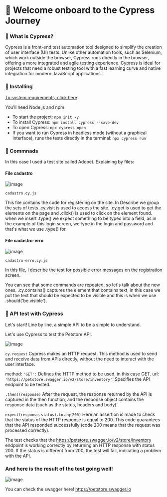 # 🧭 Welcome onboard to the Cypress Journey 

### 📌 What is Cypress?
Cypress is a front-end test automation tool designed to simplify the creation of user interface (UI) tests. Unlike other automation tools, such as Selenium, which work outside the browser, Cypress runs directly in the browser, offering a more integrated and agile testing experience.
Cypress is ideal for projects that need a robust testing tool with a fast learning curve and native integration for modern JavaScript applications.

### 📌 Installing

[To system requirements, click here](https://docs.cypress.io/app/get-started/install-cypress#System-requirements)

You'll need Node.js and npm

* To start the project: `npm init -y`
* To install Cypress: `npm install cypress --save-dev`
* To open Cypress: `npx cypress open`
* If you want to run Cypress in headless mode (without a graphical interface), runs the tests directly in the terminal: `npx cypress run`

### 📌 Commnads

In this case I used a test site called Adopet.
Explaining by files: 

#### File cadastro

![image](https://github.com/user-attachments/assets/a38b5e75-7f49-4d65-8156-825917fce9d3)



`cadastro.cy.js`

This file contains the code for registering on the site.
In Describe we group the sets of tests
.cy.visit is used to access the site.
.cy.get is used to get the elements on the page and .click() is used to click on the element found.
when we insert .type() we expect something to be typed into a field, as in the example of this login screen, we type in the login and password and that's what we use .type() for.

#### File cadastro-erro

![image](https://github.com/user-attachments/assets/5561e267-47a5-4bc8-8e95-4c94a27af1b1)


`cadastro-erro.cy.js`

In this file, I describe the test for possible error messages on the registration screen.

You can see that some commands are repeated, so let's talk about the new ones.
.cy.contains() captures the element that contains text, in this case we put the text that should be expected to be visible and this is when we use .should('be.visible').


### 📌 API test with Cypress

Let's start! Line by line, a simple API to be a simple to understand.

Let's use Cypress to test the Petstore API.

![image](https://github.com/user-attachments/assets/824b0dbc-93f8-4d0e-9dca-f1100d9083dd)


`cy.request`
Cypress makes an HTTP request. This method is used to send and receive data from APIs directly, without the need to interact with the user interface.

method: `'GET':` Defines the HTTP method to be used, in this case GET.
url: `'https://petstore.swagger.io/v2/store/inventory'`: Specifies the API endpoint to be tested.

`.then((response)`
After the request, the response returned by the API is captured in the then function, and the response object contains the response data (such as the status, headers and body).

`expect(response.status).to.eq(200)`
Here an assertion is made to check that the status of the HTTP response is equal to 200. This code guarantees that the API responded successfully (code 200 means that the request was processed correctly).

The test checks that the https://petstore.swagger.io/v2/store/inventory endpoint is working correctly by returning an HTTP response with status 200. If the status is different from 200, the test will fail, indicating a problem with the API.

### And here is the result of the test going well!

![image](https://github.com/user-attachments/assets/34eaf04a-c43e-4fd7-94e0-e1506b2f1171)


You can check the swagger here!
https://petstore.swagger.io


